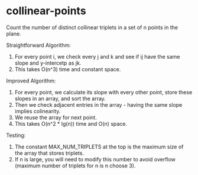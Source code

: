 # collinear-points

Count the number of distinct collinear triplets in a set of n points in the plane.

Straightforward Algorithm:
1. For every point i, we check every j and k and see if ij have the same slope and y-intercetp as jk.
2. This takes O(n^3) time and constant space.

Improved Algorithm:
1. For every point, we calculate its slope with every other point, store these slopes in an array, and sort the array.
2. Then we check adjacent entries in the array - having the same slope implies colinearity.
3. We reuse the array for next point.
4. This takes O(n^2 * lg(n)) time and O(n) space.

Testing:
1. The constant MAX_NUM_TRIPLETS at the top is the maximum size of the array that stores triplets. 
2. If n is large, you will need to modify this number to avoid overflow (maximum number of triplets for n is n choose 3).
